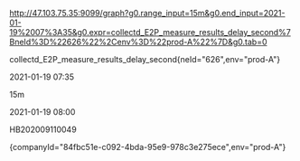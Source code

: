 http://47.103.75.35:9099/graph?g0.range_input=15m&g0.end_input=2021-01-19%2007%3A35&g0.expr=collectd_E2P_measure_results_delay_second%7BneId%3D%22626%22%2Cenv%3D%22prod-A%22%7D&g0.tab=0





collectd_E2P_measure_results_delay_second{neId="626",env="prod-A"}

2021-01-19 07:35

15m



2021-01-19 08:00



HB202009110049



{companyId="84fbc51e-c092-4bda-95e9-978c3e275ece",env="prod-A"}